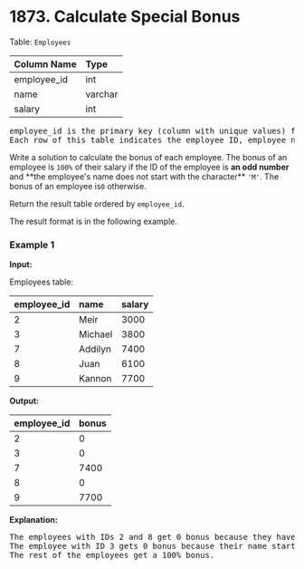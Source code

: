 # 1873. Calculate Special Bonus

Table: `Employees`

| Column Name | Type    |
| :---------- | :------ |
| employee_id | int     |
| name        | varchar |
| salary      | int     |

<pre>
employee_id is the primary key (column with unique values) for this table.
Each row of this table indicates the employee ID, employee name, and salary.
</pre>

Write a solution to calculate the bonus of each employee. The bonus of an employee is `100%` of their salary if the ID of the employee is **an odd number** and \*\*the employee's name does not start with the character\*\* `'M'`. The bonus of an employee is`0` otherwise.

Return the result table ordered by `employee_id`.

The result format is in the following example.

### Example 1

**Input:**

Employees table:

| employee_id | name    | salary |
| :---------- | :------ | :----- |
| 2           | Meir    | 3000   |
| 3           | Michael | 3800   |
| 7           | Addilyn | 7400   |
| 8           | Juan    | 6100   |
| 9           | Kannon  | 7700   |

**Output:**

| employee_id | bonus |
| :---------- | :---- |
| 2           | 0     |
| 3           | 0     |
| 7           | 7400  |
| 8           | 0     |
| 9           | 7700  |

**Explanation:**

<pre>
The employees with IDs 2 and 8 get 0 bonus because they have an even employee_id.
The employee with ID 3 gets 0 bonus because their name starts with 'M'.
The rest of the employees get a 100% bonus.
</pre>
